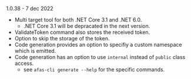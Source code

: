 
1.0.38 - 7 dec 2022

- Multi target tool for both .NET Core 3.1 and .NET 6.0.
  - .NET Core 3.1 will be depracated in the next version.
- ValidateToken command also stores the received token.
- Option to skip the storage of the token.
- Code generation provides an option to specifiy a custom namespace which is emitted.
- Code generation has an option to use `internal` instead of `public` class access.
  - see `afas-cli generate --help` for the specific commands.


